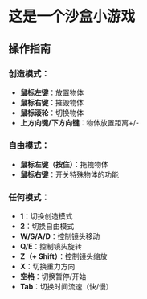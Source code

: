 # 这是一个沙盒小游戏

## 操作指南

### 创造模式：
* **鼠标左键**：放置物体
* **鼠标右键**：摧毁物体
* **鼠标滚轮**：切换物体
* **上方向键/下方向键**：物体放置距离+/-

### 自由模式：
* **鼠标左键（按住）**：拖拽物体
* **鼠标右键**：开关特殊物体的功能

### 任何模式：
* **1**：切换创造模式
* **2**：切换自由模式
* **W/S/A/D**：控制镜头移动
* **Q/E**：控制镜头旋转
* **Z（+ Shift）**：控制镜头缩放
* **X**：切换重力方向
* **空格**：切换暂停/开始
* **Tab**：切换时间流速（快/慢）
